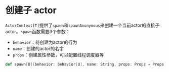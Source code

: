 # 创建子 actor

`ActorContext[T]`提供了`spawn`和`spawnAnonymous`来创建一个当前actor的直接子actor。`spawn`函数需要3个参数：

- `behavior`：待创建为actor的行为
- `name`：创建的actor的名字
- `props`：创建属性参数，可以配置线程调度器等

```scala
def spawn[U](behavior: Behavior[U], name: String, props: Props = Props.empty): ActorRef[U]
```
